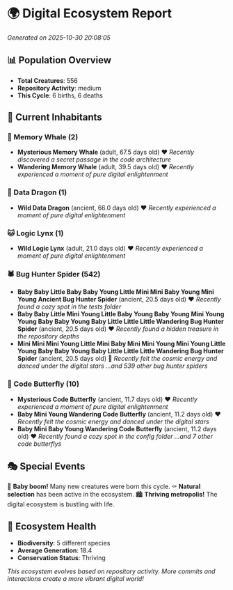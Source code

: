 # 🌍 Digital Ecosystem Report
*Generated on 2025-10-30 20:08:05*

## 📊 Population Overview
- **Total Creatures**: 556
- **Repository Activity**: medium
- **This Cycle**: 6 births, 6 deaths

## 👥 Current Inhabitants

### 🐋 Memory Whale (2)
- **Mysterious Memory Whale** (adult, 67.5 days old) ❤️
  *Recently discovered a secret passage in the code architecture*
- **Wandering Memory Whale** (adult, 39.5 days old) ❤️
  *Recently experienced a moment of pure digital enlightenment*

### 🐉 Data Dragon (1)
- **Wild Data Dragon** (ancient, 66.0 days old) ❤️
  *Recently experienced a moment of pure digital enlightenment*

### 🐱 Logic Lynx (1)
- **Wild Logic Lynx** (adult, 21.0 days old) ❤️
  *Recently experienced a moment of pure digital enlightenment*

### 🕷️ Bug Hunter Spider (542)
- **Baby Baby Little Baby Baby Young Little Mini Mini Baby Young Mini Young Ancient Bug Hunter Spider** (ancient, 20.5 days old) ❤️
  *Recently found a cozy spot in the tests folder*
- **Baby Baby Little Mini Young Little Baby Young Baby Young Mini Young Young Baby Baby Young Baby Little Little Little Wandering Bug Hunter Spider** (ancient, 20.5 days old) ❤️
  *Recently found a hidden treasure in the repository depths*
- **Mini Mini Mini Young Little Mini Baby Mini Mini Young Mini Young Little Young Baby Baby Young Baby Little Little Little Wandering Bug Hunter Spider** (ancient, 20.5 days old) 💛
  *Recently felt the cosmic energy and danced under the digital stars*
  *...and 539 other bug hunter spiders*

### 🦋 Code Butterfly (10)
- **Mysterious Code Butterfly** (ancient, 11.7 days old) ❤️
  *Recently experienced a moment of pure digital enlightenment*
- **Baby Mini Young Wandering Code Butterfly** (ancient, 11.2 days old) ❤️
  *Recently felt the cosmic energy and danced under the digital stars*
- **Baby Mini Baby Young Wandering Code Butterfly** (ancient, 11.2 days old) ❤️
  *Recently found a cozy spot in the config folder*
  *...and 7 other code butterflys*

## 🎭 Special Events

🎉 **Baby boom!** Many new creatures were born this cycle.
⚰️ **Natural selection** has been active in the ecosystem.
🏙️ **Thriving metropolis!** The digital ecosystem is bustling with life.

## 🔬 Ecosystem Health
- **Biodiversity**: 5 different species
- **Average Generation**: 18.4
- **Conservation Status**: Thriving

*This ecosystem evolves based on repository activity. More commits and interactions create a more vibrant digital world!*
